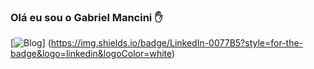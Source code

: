 
### Olá eu sou o Gabriel Mancini ✋

[![Blog](https://img.shields.io/badge/LinkedIn-0077B5?style=for-the-badge&logo=linkedin&logoColor=white)] (https://img.shields.io/badge/LinkedIn-0077B5?style=for-the-badge&logo=linkedin&logoColor=white)
